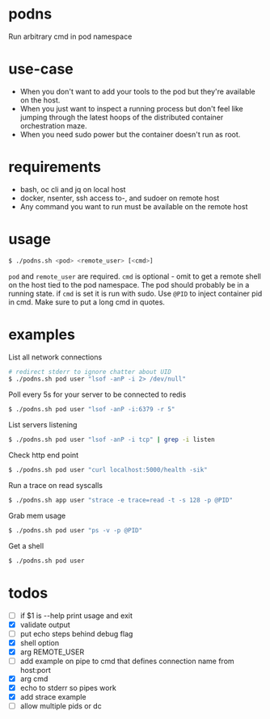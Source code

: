 # podns
Run arbitrary cmd in pod namespace

# use-case
- When you don't want to add your tools to the pod but they're available on the host.
- When you just want to inspect a running process but don't feel like jumping through the latest hoops of the distributed container orchestration maze.
- When you need sudo power but the container doesn't run as root.

# requirements
- bash, oc cli and jq on local host
- docker, nsenter, ssh access to-, and sudoer on remote host
- Any command you want to run must be available on the remote host

# usage

```bash
$ ./podns.sh <pod> <remote_user> [<cmd>]
```

`pod` and `remote_user` are required. `cmd` is optional - omit to get a remote shell on the host tied to the pod namespace. The pod should probably be in a running state. if `cmd` is set it is run with sudo. Use `@PID` to inject container pid in cmd. Make sure to put a long cmd in quotes.

# examples

List all network connections
```bash
# redirect stderr to ignore chatter about UID
$ ./podns.sh pod user "lsof -anP -i 2> /dev/null"
```

Poll every 5s for your server to be connected to redis
```bash
$ ./podns.sh pod user "lsof -anP -i:6379 -r 5"
```

List servers listening
```bash
$ ./podns.sh pod user "lsof -anP -i tcp" | grep -i listen
```

Check http end point
```bash
$ ./podns.sh pod user "curl localhost:5000/health -sik"
```

Run a trace on read syscalls
```bash
$ ./podns.sh app user "strace -e trace=read -t -s 128 -p @PID"
```

Grab mem usage
```bash
$ ./podns.sh pod user "ps -v -p @PID"
```

Get a shell
```bash
$ ./podns.sh pod user
```

# todos
- [ ] if $1 is --help print usage and exit
- [x] validate output
- [ ] put echo steps behind debug flag
- [x] shell option
- [x] arg REMOTE_USER
- [ ] add example on pipe to cmd that defines connection name from host:port
- [x] arg cmd
- [x] echo to stderr so pipes work
- [x] add strace example
- [ ] allow multiple pids or dc
